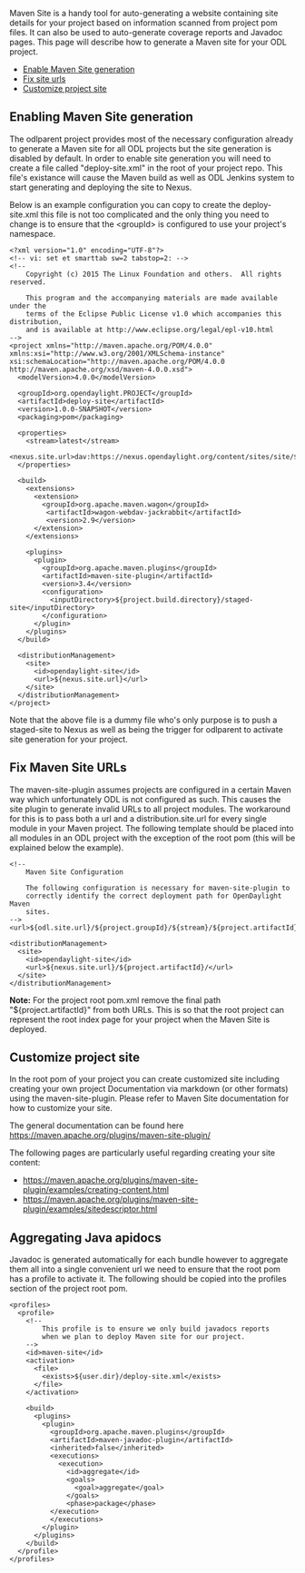 Maven Site is a handy tool for auto-generating a website containing site
details for your project based on information scanned from project pom files.
It can also be used to auto-generate coverage reports and Javadoc pages. This
page will describe how to generate a Maven site for your ODL project.

* [Enable Maven Site generation](#enable_site)
* [Fix site urls](#fix_site_urls)
* [Customize project site](#customize_site)

## <a name="enable_site">Enabling Maven Site generation</a>

The odlparent project provides most of the necessary configuration already to
generate a Maven site for all ODL projects but the site generation is disabled
by default. In order to enable site generation you will need to create a file
called "deploy-site.xml" in the root of your project repo. This file's
existance will cause the Maven build as well as ODL Jenkins system to start
generating and deploying the site to Nexus.

Below is an example configuration you can copy to create the deploy-site.xml
this file is not too complicated and the only thing you need to change is to
ensure that the \<groupId\> is configured to use your project's namespace.

    <?xml version="1.0" encoding="UTF-8"?>
    <!-- vi: set et smarttab sw=2 tabstop=2: -->
    <!--
        Copyright (c) 2015 The Linux Foundation and others.  All rights reserved.

        This program and the accompanying materials are made available under the
        terms of the Eclipse Public License v1.0 which accompanies this distribution,
        and is available at http://www.eclipse.org/legal/epl-v10.html
    -->
    <project xmlns="http://maven.apache.org/POM/4.0.0" xmlns:xsi="http://www.w3.org/2001/XMLSchema-instance" xsi:schemaLocation="http://maven.apache.org/POM/4.0.0 http://maven.apache.org/xsd/maven-4.0.0.xsd">
      <modelVersion>4.0.0</modelVersion>

      <groupId>org.opendaylight.PROJECT</groupId>
      <artifactId>deploy-site</artifactId>
      <version>1.0.0-SNAPSHOT</version>
      <packaging>pom</packaging>

      <properties>
        <stream>latest</stream>
        <nexus.site.url>dav:https://nexus.opendaylight.org/content/sites/site/${project.groupId}/${stream}/</nexus.site.url>
      </properties>

      <build>
        <extensions>
          <extension>
            <groupId>org.apache.maven.wagon</groupId>
             <artifactId>wagon-webdav-jackrabbit</artifactId>
             <version>2.9</version>
          </extension>
        </extensions>

        <plugins>
          <plugin>
            <groupId>org.apache.maven.plugins</groupId>
            <artifactId>maven-site-plugin</artifactId>
            <version>3.4</version>
            <configuration>
              <inputDirectory>${project.build.directory}/staged-site</inputDirectory>
            </configuration>
          </plugin>
        </plugins>
      </build>

      <distributionManagement>
        <site>
          <id>opendaylight-site</id>
          <url>${nexus.site.url}</url>
        </site>
      </distributionManagement>
    </project>

Note that the above file is a dummy file who's only purpose is to push a
staged-site to Nexus as well as being the trigger for odlparent to activate
site generation for your project.

## <a name="fix_site_urls">Fix Maven Site URLs</a>

The maven-site-plugin assumes projects are configured in a certain Maven way
which unfortunately ODL is not configured as such. This causes the site plugin
to generate invalid URLs to all project modules. The workaround for this is to
pass both a url and a distribution.site.url for every single module in your
Maven project. The following template should be placed into all modules in an
ODL project with the exception of the root pom (this will be explained below the
example).

    <!--
        Maven Site Configuration

        The following configuration is necessary for maven-site-plugin to
        correctly identify the correct deployment path for OpenDaylight Maven
        sites.
    -->
    <url>${odl.site.url}/${project.groupId}/${stream}/${project.artifactId}/</url>

    <distributionManagement>
      <site>
        <id>opendaylight-site</id>
        <url>${nexus.site.url}/${project.artifactId}/</url>
      </site>
    </distributionManagement>

**Note:** For the project root pom.xml remove the final path
"${project.artifactId}" from both URLs. This is so that the root project
can represent the root index page for your project when the Maven Site is
deployed.

## <a name="customize_site">Customize project site</a>

In the root pom of your project you can create customized site including
creating your own project Documentation via markdown (or other formats)
using the maven-site-plugin. Please refer to Maven Site documentation for
how to customize your site.

The general documentation can be found here
https://maven.apache.org/plugins/maven-site-plugin/

The following pages are particularly useful regarding creating your site
content:

  * https://maven.apache.org/plugins/maven-site-plugin/examples/creating-content.html
  * https://maven.apache.org/plugins/maven-site-plugin/examples/sitedescriptor.html

## <a name="aggregate_apidocs">Aggregating Java apidocs</a>

Javadoc is generated automatically for each bundle however to aggregate them
all into a single convenient url we need to ensure that the root pom has a
profile to activate it. The following should be copied into the profiles
section of the project root pom.

    <profiles>
      <profile>
        <!--
            This profile is to ensure we only build javadocs reports
            when we plan to deploy Maven site for our project.
        -->
        <id>maven-site</id>
        <activation>
          <file>
            <exists>${user.dir}/deploy-site.xml</exists>
          </file>
        </activation>

        <build>
          <plugins>
            <plugin>
              <groupId>org.apache.maven.plugins</groupId>
              <artifactId>maven-javadoc-plugin</artifactId>
              <inherited>false</inherited>
              <executions>
                <execution>
                  <id>aggregate</id>
                  <goals>
                    <goal>aggregate</goal>
                  </goals>
                  <phase>package</phase>
              </execution>
              </executions>
            </plugin>
          </plugins>
        </build>
      </profile>
    </profiles>
